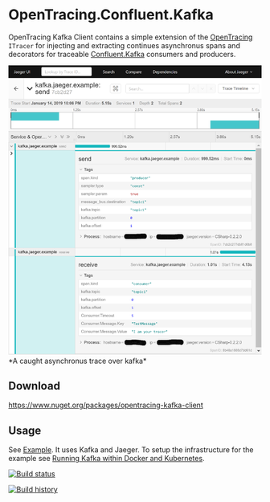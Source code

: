# OpenTracing.Confluent.Kafka
OpenTracing Kafka Client contains a simple extension of the <a href="https://github.com/opentracing/opentracing-csharp" target="_blank">OpenTracing</a> `ITracer` for injecting and extracting continues asynchronus spans and decorators for traceable <a href="https://github.com/confluentinc/confluent-kafka-dotnet" target="_blank">Confluent.Kafka</a> consumers and producers.

<img src="trace.png" />
*A caught asynchronus trace over kafka*


## Download
https://www.nuget.org/packages/opentracing-kafka-client

## Usage
See <a href="https://github.com/Fresa/opentracing-kafka-client/tree/master/examples/Confluent.Kafka.Producer.And.Consumer.Traced.By.Jaeger" target="_blank">Example</a>. It uses Kafka and Jaeger. To setup the infrastructure for the example see <a href="https://github.com/Fresa/opentracing-kafka-client/tree/master/examples/Infrastructure">Running Kafka within Docker and Kubernetes</a>.

[![Build status](https://ci.appveyor.com/api/projects/status/87tx3wu0d7vow2m3?svg=true)](https://ci.appveyor.com/project/Fresa/opentracing-kafka-client)

[![Build history](https://buildstats.info/appveyor/chart/Fresa/opentracing-kafka-client)](https://ci.appveyor.com/project/Fresa/opentracing-kafka-client/history)